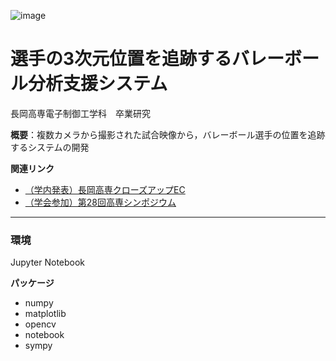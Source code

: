 ![image](https://github.com/user-attachments/assets/e6cb0e1b-b073-44da-a7d8-714a5bb32bdc)

# 選手の3次元位置を追跡するバレーボール分析支援システム
長岡高専電子制御工学科　卒業研究

**概要**：複数カメラから撮影された試合映像から，バレーボール選手の位置を追跡するシステムの開発

**関連リンク**

- [（学内発表）長岡高専クローズアップEC](https://www.nagaoka-ct.ac.jp/ec/closeup/index015.shtml)
- [（学会参加）第28回高専シンポジウム](https://kosen-sympo.org/28th/)
---
### 環境
Jupyter Notebook

**パッケージ**
- numpy
- matplotlib
- opencv
- notebook
- sympy
